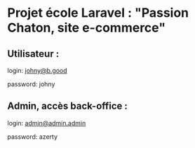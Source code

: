 
# Projet école Laravel : "Passion Chaton, site e-commerce"

## Utilisateur :
login: johny@b.good

password: johny

## Admin, accès back-office :
login: admin@admin.admin

password: azerty
